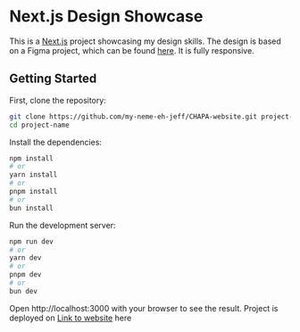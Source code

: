 # Next.js Design Showcase

This is a [Next.js](https://nextjs.org/) project showcasing my design skills. The design is based on a Figma project, which can be found [here](https://www.figma.com/design/U5BGT9XYSXkPxBAoCR5eX2/stealth-front-end-test?node-id=0-1&t=Bylv9hgWmDNBB5Hl-1). It is fully responsive.

## Getting Started

First, clone the repository:

```bash
git clone https://github.com/my-neme-eh-jeff/CHAPA-website.git project-name
cd project-name
```


Install the dependencies:

```bash
npm install
# or
yarn install
# or
pnpm install
# or
bun install
```

Run the development server:

```bash
npm run dev
# or
yarn dev
# or
pnpm dev
# or
bun dev
```

Open http://localhost:3000 with your browser to see the result. Project is deployed on [Link to website](https://chapa-gucci.vercel.app/) here 
